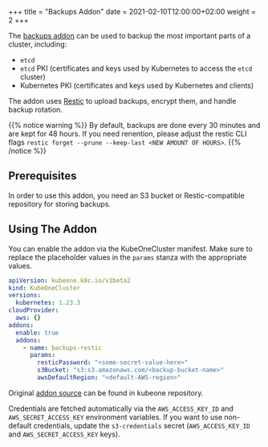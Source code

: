 +++
title = "Backups Addon"
date = 2021-02-10T12:00:00+02:00
weight = 2
+++

The [backups addon][backups-addon-src] can be used to backup the most important
parts of a cluster, including:
* `etcd`
* `etcd` PKI (certificates and keys used by Kubernetes to access the `etcd`
  cluster)
* Kubernetes PKI (certificates and keys used by Kubernetes and clients)

The addon uses [Restic][restic-net] to upload backups, encrypt them, and handle
backup rotation.

{{% notice warning %}}
By default, backups are done every 30 minutes and are
kept for 48 hours. If you need renention, please adjust the restic CLI flags
`restic forget --prune --keep-last <NEW AMOUNT OF HOURS>`.
{{% /notice %}}

## Prerequisites

In order to use this addon, you need an S3 bucket or Restic-compatible
repository for storing backups.

## Using The Addon

You can enable the addon via the KubeOneCluster manifest. Make sure to replace
the placeholder values in the `params` stanza with the appropriate values.

```yaml
apiVersion: kubeone.k8c.io/v1beta2
kind: KubeOneCluster
versions:
  kubernetes: 1.23.3
cloudProvider:
  aws: {}
addons:
  enable: true
  addons:
    - name: backups-restic
      params:
        resticPassword: "<some-secret-value-here>"
        s3Bucket: "s3:s3.amazonaws.com/<backup-bucket-name>"
        awsDefaultRegion: "<default-AWS-region>"
```

Original [addon source][backups-addon-src] can be found in kubeone repository.

Credentials are fetched automatically via the `AWS_ACCESS_KEY_ID` and
`AWS_SECRET_ACCESS_KEY` environment variables. If you want to use non-default
credentials, update the `s3-credentials` secret
(`AWS_ACCESS_KEY_ID` and `AWS_SECRET_ACCESS_KEY` keys).

[backups-addon-src]: https://raw.githubusercontent.com/kubermatic/kubeone/main/addons/backups-restic/backups-restic.yaml
[restic-net]: https://restic.net/
